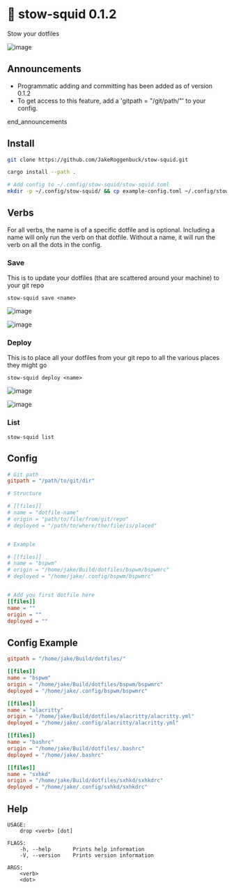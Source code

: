 # 🦑 stow-squid 0.1.2
Stow your dotfiles

![image](https://user-images.githubusercontent.com/35516367/130694893-177cf2d5-eda1-419a-b6f7-1b2eb1f1d4cf.png)

## Announcements
- Programmatic adding and committing has been added as of version 0.1.2
- To get access to this feature, add a 'gitpath = "/git/path/"' to your config.

end_announcements

## Install
```sh
git clone https://github.com/JakeRoggenbuck/stow-squid.git

cargo install --path .

# Add config to ~/.config/stow-squid/stow-squid.toml
mkdir -p ~/.config/stow-squid/ && cp example-config.toml ~/.config/stow-squid/stow-squid.toml
```

## Verbs
For all verbs, the name is of a specific dotfile and is optional. Including a name will only run the verb on that dotfile. Without a name, it will run the verb on all the dots in the config.

### Save
This is to update your dotfiles (that are scattered around your machine) to your git repo 
```
stow-squid save <name>
```

![image](https://user-images.githubusercontent.com/35516367/130696265-2dde8c08-5bee-41f4-b48d-8b69e15ac184.png)

![image](https://user-images.githubusercontent.com/35516367/130696302-607159a2-2a69-42d4-9f20-505827e32cb1.png)

### Deploy
This is to place all your dotfiles from your git repo to all the various places they might go
```
stow-squid deploy <name>
```

![image](https://user-images.githubusercontent.com/35516367/130696213-d763bd68-2449-4921-8d40-b22c6114f7cb.png)

![image](https://user-images.githubusercontent.com/35516367/130696199-2c57623d-c6b1-4d79-98f3-f0f4b6ae9286.png)

### List
```
stow-squid list
```

## Config
```toml
# Git path
gitpath = "/path/to/git/dir"

# Structure

# [[files]]
# name = "dotfile-name"
# origin = "path/to/file/from/git/repo"
# deployed = "/path/to/where/the/file/is/placed"


# Example

# [[files]]
# name = "bspwm"
# origin = "/home/jake/Build/dotfiles/bspwm/bspwmrc"
# deployed = "/home/jake/.config/bspwm/bspwmrc"


# Add you first dotfile here
[[files]]
name = ""
origin = ""
deployed = ""
```

## Config Example
```toml
gitpath = "/home/jake/Build/dotfiles/"

[[files]]
name = "bspwm"
origin = "/home/jake/Build/dotfiles/bspwm/bspwmrc"
deployed = "/home/jake/.config/bspwm/bspwmrc"

[[files]]
name = "alacritty"
origin = "/home/jake/Build/dotfiles/alacritty/alacritty.yml"
deployed = "/home/jake/.config/alacritty/alacritty.yml"

[[files]]
name = "bashrc"
origin = "/home/jake/Build/dotfiles/.bashrc"
deployed = "/home/jake/.bashrc"

[[files]]
name = "sxhkd"
origin = "/home/jake/Build/dotfiles/sxhkd/sxhkdrc"
deployed = "/home/jake/.config/sxhkd/sxhkdrc"

```

## Help
```
USAGE:
    drop <verb> [dot]

FLAGS:
    -h, --help       Prints help information
    -V, --version    Prints version information

ARGS:
    <verb>
    <dot>
```
